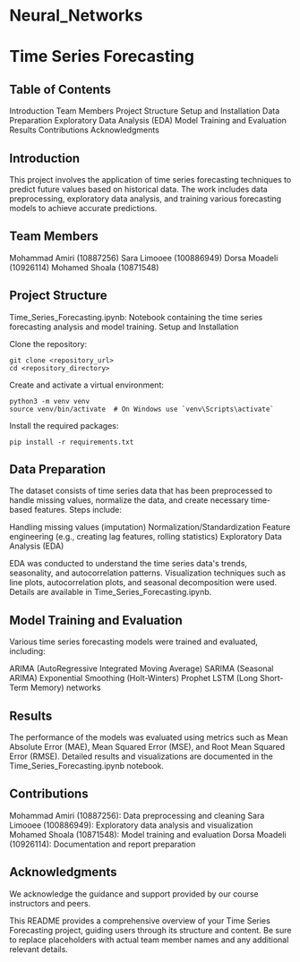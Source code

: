 # Neural_Networks
# Time Series Forecasting

## Table of Contents

Introduction
Team Members
Project Structure
Setup and Installation
Data Preparation
Exploratory Data Analysis (EDA)
Model Training and Evaluation
Results
Contributions
Acknowledgments

## Introduction

This project involves the application of time series forecasting techniques to predict future values based on historical data. The work includes data preprocessing, exploratory data analysis, and training various forecasting models to achieve accurate predictions.

## Team Members

Mohammad Amiri (10887256)
Sara Limooee (100886949)
Dorsa Moadeli (10926114)
Mohamed Shoala (10871548)

## Project Structure

Time_Series_Forecasting.ipynb: Notebook containing the time series forecasting analysis and model training.
Setup and Installation

Clone the repository:
```
git clone <repository_url>
cd <repository_directory>
```
Create and activate a virtual environment:
```
python3 -m venv venv
source venv/bin/activate  # On Windows use `venv\Scripts\activate`
```
Install the required packages:
```
pip install -r requirements.txt
```
## Data Preparation

The dataset consists of time series data that has been preprocessed to handle missing values, normalize the data, and create necessary time-based features. Steps include:

Handling missing values (imputation)
Normalization/Standardization
Feature engineering (e.g., creating lag features, rolling statistics)
Exploratory Data Analysis (EDA)

EDA was conducted to understand the time series data's trends, seasonality, and autocorrelation patterns. Visualization techniques such as line plots, autocorrelation plots, and seasonal decomposition were used. Details are available in Time_Series_Forecasting.ipynb.

## Model Training and Evaluation

Various time series forecasting models were trained and evaluated, including:

ARIMA (AutoRegressive Integrated Moving Average)
SARIMA (Seasonal ARIMA)
Exponential Smoothing (Holt-Winters)
Prophet
LSTM (Long Short-Term Memory) networks

## Results

The performance of the models was evaluated using metrics such as Mean Absolute Error (MAE), Mean Squared Error (MSE), and Root Mean Squared Error (RMSE). Detailed results and visualizations are documented in the Time_Series_Forecasting.ipynb notebook.

## Contributions

Mohammad Amiri (10887256): Data preprocessing and cleaning
Sara Limooee (100886949): Exploratory data analysis and visualization
Mohamed Shoala (10871548): Model training and evaluation
Dorsa Moadeli (10926114): Documentation and report preparation

## Acknowledgments

We acknowledge the guidance and support provided by our course instructors and peers.

This README provides a comprehensive overview of your Time Series Forecasting project, guiding users through its structure and content. Be sure to replace placeholders with actual team member names and any additional relevant details.
